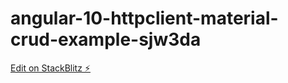 # angular-10-httpclient-material-crud-example-sjw3da

[Edit on StackBlitz ⚡️](https://stackblitz.com/edit/angular-10-httpclient-material-crud-example-sjw3da)